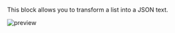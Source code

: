 This block allows you to transform a list into a JSON text.


![preview](/images/expressions/jsonStringifyList-en.png)